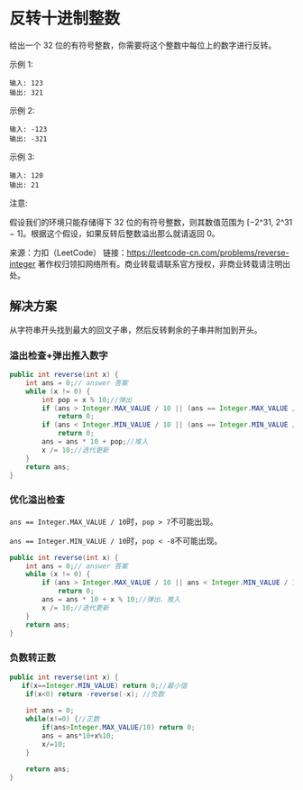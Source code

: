 # 反转十进制整数

给出一个 32 位的有符号整数，你需要将这个整数中每位上的数字进行反转。

示例 1:

```
输入: 123
输出: 321
```

示例 2:

```
输入: -123
输出: -321
```

示例 3:

```
输入: 120
输出: 21
```

注意:

假设我们的环境只能存储得下 32 位的有符号整数，则其数值范围为 [−2^31,  2^31 − 1]。根据这个假设，如果反转后整数溢出那么就请返回 0。

来源：力扣（LeetCode）
链接：https://leetcode-cn.com/problems/reverse-integer
著作权归领扣网络所有。商业转载请联系官方授权，非商业转载请注明出处。

## 解决方案

从字符串开头找到最大的回文子串，然后反转剩余的子串并附加到开头。

### 溢出检查+弹出推入数字

``` java
public int reverse(int x) {
    int ans = 0;// answer 答案
    while (x != 0) {
        int pop = x % 10;//弹出
        if (ans > Integer.MAX_VALUE / 10 || (ans == Integer.MAX_VALUE / 10 && pop > 7)) //溢出检查
            return 0;
        if (ans < Integer.MIN_VALUE / 10 || (ans == Integer.MIN_VALUE / 10 && pop < -8)) 
            return 0;
        ans = ans * 10 + pop;//推入
        x /= 10;//迭代更新
    }
    return ans;
}
```

### 优化溢出检查

`ans == Integer.MAX_VALUE / 10`时，`pop > 7`不可能出现。

`ans == Integer.MIN_VALUE / 10`时，`pop < -8`不可能出现。

``` java
public int reverse(int x) {
    int ans = 0;// answer 答案
    while (x != 0) {
        if (ans > Integer.MAX_VALUE / 10 || ans < Integer.MIN_VALUE / 10) //溢出检查
            return 0;
        ans = ans * 10 + x % 10;//弹出、推入
        x /= 10;//迭代更新
    }
    return ans;
}
```

### 负数转正数

``` java
public int reverse(int x) {
   if(x==Integer.MIN_VALUE) return 0;//最小值
	if(x<0) return -reverse(-x); //负数
	
	int ans = 0;
	while(x!=0) {//正数
		if(ans>Integer.MAX_VALUE/10) return 0;
		ans = ans*10+x%10;
		x/=10;
	}
	
	return ans;
}
```
